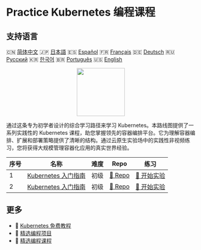# Practice Kubernetes 编程课程

## 支持语言

🇨🇳 [简体中文](README_zh.md) 🇯🇵 [日本語](README_ja.md) 🇪🇸 [Español](README_es.md) 🇫🇷 [Français](README_fr.md) 🇩🇪 [Deutsch](README_de.md) 🇷🇺 [Русский](README_ru.md) 🇰🇷 [한국어](README_ko.md) 🇧🇷 [Português](README_pt.md) 🇺🇸 [English](README.md) 

<div align="center">
<img width="128px" src="https://file.labex.io/path/RTAa3OE96ESn.png">
</div>

通过这条专为初学者设计的综合学习路径来学习 Kubernetes。本路线图提供了一系列实践性的 Kubernetes 课程，助您掌握领先的容器编排平台。它为理解容器编排、扩展和部署策略提供了清晰的结构。通过云原生实验场中的实践性非视频练习，您将获得大规模管理容器化应用的真实世界经验。

|   序号 | 名称                                                                        | 难度   | Repo                                                              | 练习                                                                |
|--------|-----------------------------------------------------------------------------|--------|-------------------------------------------------------------------|---------------------------------------------------------------------|
|      1 | [Kubernetes 入门指南](https://labex.io/zh/courses/kubernetes-for-beginners) | 初级   | [🔗 Repo](https://github.com/labex-labs/kubernetes-for-beginners) | [🚀 开始实验](https://labex.io/zh/courses/kubernetes-for-beginners) |
|      2 | [Kubernetes 入门指南](https://labex.io/zh/courses/kubernetes-for-noobs)     | 初级   | [🔗 Repo](https://github.com/labex-labs/kubernetes-for-noobs)     | [🚀 开始实验](https://labex.io/zh/courses/kubernetes-for-noobs)     |

## 更多

- 🔗 [Kubernetes 免费教程](https://github.com/labex-labs/kubernetes-free-tutorials)
- 🔗 [精选编程项目](https://github.com/labex-labs/awesome-programming-projects)
- 🔗 [精选编程课程](https://github.com/labex-labs/awesome-programming-courses)

